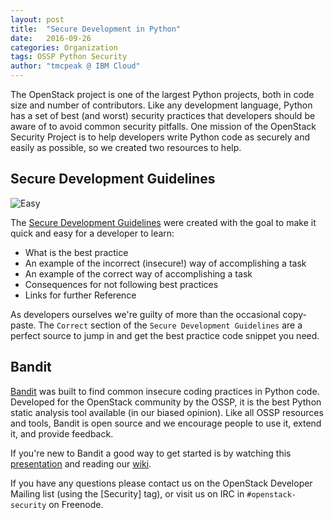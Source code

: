 ```yaml
---
layout: post
title:  "Secure Development in Python"
date:   2016-09-26
categories: Organization
tags: OSSP Python Security
author: "tmcpeak @ IBM Cloud"
---
```


The OpenStack project is one of the largest Python projects, both in code size and
number of contributors.  Like any development language, Python has a set of best
(and worst) security practices that developers should be aware of to avoid common
security pitfalls.  One mission of the OpenStack Security Project is to help
developers write Python code as securely and easily as possible, so we created two
resources to help.

## Secure Development Guidelines
![Easy](https://openstack-security.github.io/assets/make_it_easy.jpg)

The [Secure Development Guidelines](https://security.openstack.org/#secure-development-guidelines)
were created with the goal to make it quick and easy for a developer to learn:
- What is the best practice
- An example of the incorrect (insecure!) way of accomplishing a task
- An example of the correct way of accomplishing a task
- Consequences for not following best practices
- Links for further Reference

As developers ourselves we're guilty of more than the occasional copy-paste.  The
`Correct` section of the `Secure Development Guidelines` are a perfect source to jump
in and get the best practice code snippet you need.

## Bandit
[Bandit](https://wiki.openstack.org/wiki/Security/Projects/Bandit) was built to find
common insecure coding practices in Python code.  Developed for the OpenStack
community by the OSSP, it is the best Python static analysis tool available
(in our biased opinion).  Like all OSSP resources and tools, Bandit is open
source and we encourage people to use it, extend it, and provide feedback.

If you're new to Bandit a good way to get started is by watching this [presentation](https://www.openstack.org/summit/vancouver-2015/summit-videos/presentation/securing-the-openstack-code-base-with-bandit)
and reading our [wiki](https://wiki.openstack.org/wiki/Security/Projects/Bandit).

If you have any questions please contact us on the OpenStack Developer Mailing list
(using the [Security] tag), or visit us on IRC in `#openstack-security` on Freenode.
